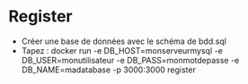# Register

- Créer une base de données avec le schéma de bdd.sql
- Tapez : docker run -e DB_HOST=monserveurmysql -e DB_USER=monutilisateur -e DB_PASS=monmotdepasse -e DB_NAME=madatabase -p 3000:3000 register
